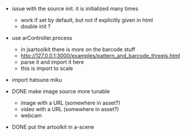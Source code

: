 - issue with the source init. it is initialized many times
  - work if set by default, but not if explicitly given in html
  - double init ?
- use arController.process
  - in jsartoolkit there is more on the barcode stuff
  - http://127.0.0.1:3000/examples/pattern_and_barcode_threejs.html
  - parse it and import it here
  - this is import to scale
- import hatsune miku
  

- DONE make image source more tunable
  - image with a URL (somewhere in asset?)
  - video with a URL (somewhere in asset?)
  - webcam
- DONE put the artoolkit in a-scene
